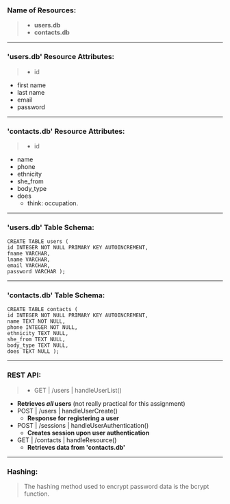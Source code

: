 
### Name of Resources:



>* **users.db**
>* **contacts.db**

----------

### 'users.db' Resource Attributes:




>* id
* first name
* last name
* email
* password

----------
### 'contacts.db' Resource Attributes:

>* id
* name
* phone
* ethnicity
* she_from
* body_type
* does
  * think: occupation.

----------

### 'users.db' Table Schema:


    CREATE TABLE users (
    id INTEGER NOT NULL PRIMARY KEY AUTOINCREMENT,
    fname VARCHAR,
    lname VARCHAR,
    email VARCHAR,
    password VARCHAR );


----------
### 'contacts.db' Table Schema:


    CREATE TABLE contacts (
    id INTEGER NOT NULL PRIMARY KEY AUTOINCREMENT,
    name TEXT NOT NULL,
    phone INTEGER NOT NULL,
    ethnicity TEXT NULL,
    she_from TEXT NULL,
    body_type TEXT NULL,
    does TEXT NULL );


----------


### REST API:


>* GET | /users | handleUserList()
  * **Retrieves *all* users** (not really practical for this assignment)
* POST | /users | handleUserCreate()
  * **Response for registering a user**
* POST | /sessions | handleUserAuthentication()
  *  **Creates session upon user authentication**
* GET | /contacts | handleResource()
  * **Retrieves data from 'contacts.db'**

----------

### Hashing:

>The hashing method used to encrypt password data is the bcrypt function.